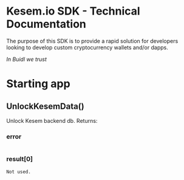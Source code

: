 # Kesem.io SDK - Technical Documentation

The purpose of this SDK is to provide a rapid solution for developers looking to develop custom cryptocurrency wallets and/or dapps.

*In Buidl we trust*

# Starting app
## UnlockKesemData()
Unlock Kesem backend db.
Returns:
### error
```Error / exception
```
### result[0]
```
Not used.
```
